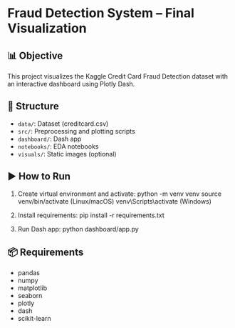 # Fraud Detection System – Final Visualization

## 📊 Objective
This project visualizes the Kaggle Credit Card Fraud Detection dataset with an interactive dashboard using Plotly Dash.

## 📁 Structure
- `data/`: Dataset (creditcard.csv)
- `src/`: Preprocessing and plotting scripts
- `dashboard/`: Dash app
- `notebooks/`: EDA notebooks
- `visuals/`: Static images (optional)

## ▶️ How to Run
1. Create virtual environment and activate:
    python -m venv venv
    source venv/bin/activate  (Linux/macOS)
    venv\Scripts\activate  (Windows)

2. Install requirements:
    pip install -r requirements.txt

3. Run Dash app:
    python dashboard/app.py

## 📦 Requirements
- pandas
- numpy
- matplotlib
- seaborn
- plotly
- dash
- scikit-learn
